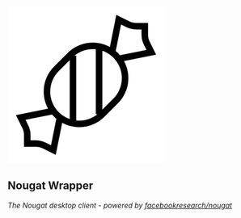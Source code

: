 <picture>
  <source media="(prefers-color-scheme: dark)" srcset="./src-tauri/icons/Square310x310Logo.png">
  <img alt="Icon" src="./src-tauri/icons/Square310x310Logo.png">
</picture>

<p align="center">
  <h2>Nougat Wrapper</h2>
  <em>The Nougat desktop client - powered by <a href="https://github.com/facebookresearch/nougat">facebookresearch/nougat</a></em>
</p>
